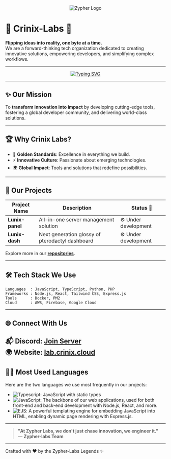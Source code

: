 <div align="center">
  <img src="banner.gif" alt="Zypher Logo" />
</div>

# 🌟 **Crinix-Labs** 🚀  

**Flipping ideas into reality, one byte at a time.**  
We are a forward-thinking tech organization dedicated to creating innovative solutions, empowering developers, and simplifying complex workflows.  

---

<div align="center">
 <a href="https://git.io/typing-svg"><img src="https://readme-typing-svg.demolab.com?font=Orbitron&pause=1000&color=D2F707&center=true&width=435&lines=Crinix+Labs" alt="Typing SVG" /></a>
</div>

---

## ✨ **Our Mission**  

To **transform innovation into impact** by developing cutting-edge tools, fostering a global developer community, and delivering world-class solutions.  

---

## 🏆 **Why Crinix Labs?**  

- 🌟 **Golden Standards**: Excellence in everything we build.  
- ⚡ **Innovative Culture**: Passionate about emerging technologies.  
- 🌍 **Global Impact**: Tools and solutions that redefine possibilities.  

---

## 📂 **Our Projects**  

| Project Name         | Description                           | Status 🚦 |
|----------------------|---------------------------------------|----------|
| **Lunix-panel**        | All-in-one server management solution | ⚙️ Under development |
| **Lunix-dash**        | Next generation glossy of pterodactyl dashboard| ⚙️ Under development |


Explore more in our **[repositories](https://github.com/Crinix-labs)**.

---

## 🛠️ **Tech Stack We Use**  

```plaintext
Languages  : JavaScript, TypeScript, Python, PHP
Frameworks : Node.js, React, Tailwind CSS, Express.js
Tools      : Docker, PM2
Cloud      : AWS, Firebase, Google Cloud
```
---

## 🌐 Connect With Us  

📬 **Discord**: [Join Server](https://discord.gg/NpFnseAFNY)  
🌍 **Website**: [lab.crinix.cloud](https://lab.crinix.cloud)
---
## 🧑‍💻 **Most Used Languages**  

Here are the two languages we use most frequently in our projects:

- ![Typescript](https://img.shields.io/badge/TypeScript-%23F7DF1E?style=flat-square&logo=typescript&logoColor=whitehttps://img.shields.io/badge/Typescript-%23F7DF1E?style=flat-square&logo=typescript&logoColor=white): JavaScript with static types
- ![JavaScript](https://img.shields.io/badge/JavaScript-%23F7DF1E?style=flat-square&logo=javascript&logoColor=white): The backbone of our web applications, used for both front-end and back-end development with Node.js, React, and more.
- ![EJS](https://img.shields.io/badge/EJS-%23A91A3B?style=flat-square&logo=ejs&logoColor=white): A powerful templating engine for embedding JavaScript into HTML, enabling dynamic page rendering with Express.js.
---

> **"At Zypher Labs, we don't just chase innovation, we engineer it."**  
> — **Zypher-labs Team**

---

Crafted with ❤️ by the Zypher-Labs Legends ✨
